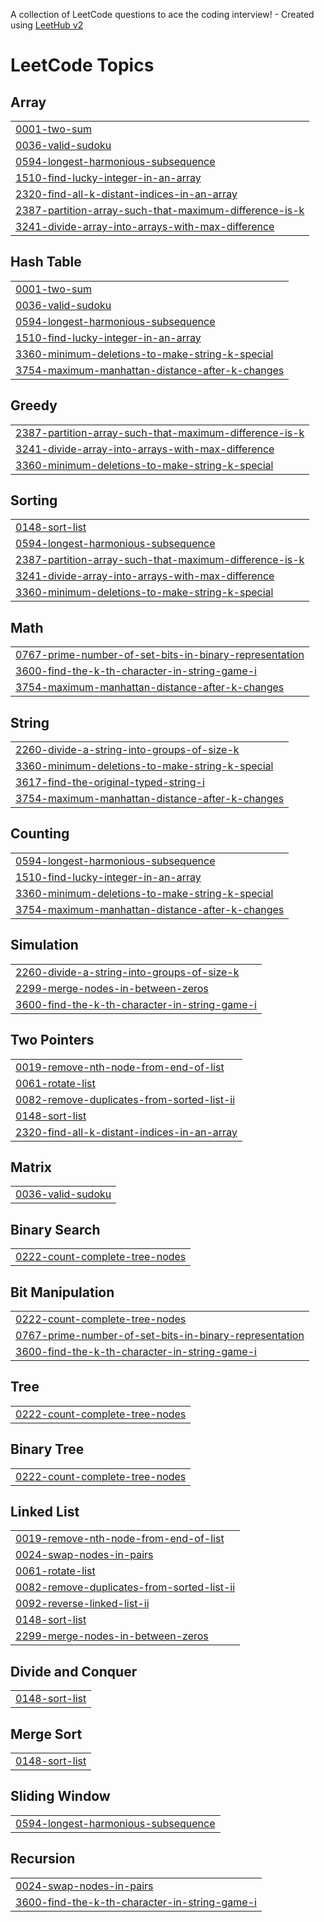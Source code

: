 A collection of LeetCode questions to ace the coding interview! - Created using [LeetHub v2](https://github.com/arunbhardwaj/LeetHub-2.0)
<!---LeetCode Topics Start-->
# LeetCode Topics
## Array
|  |
| ------- |
| [0001-two-sum](https://github.com/mshiva2202/LeetCode/tree/master/0001-two-sum) |
| [0036-valid-sudoku](https://github.com/mshiva2202/LeetCode/tree/master/0036-valid-sudoku) |
| [0594-longest-harmonious-subsequence](https://github.com/mshiva2202/LeetCode/tree/master/0594-longest-harmonious-subsequence) |
| [1510-find-lucky-integer-in-an-array](https://github.com/mshiva2202/LeetCode/tree/master/1510-find-lucky-integer-in-an-array) |
| [2320-find-all-k-distant-indices-in-an-array](https://github.com/mshiva2202/LeetCode/tree/master/2320-find-all-k-distant-indices-in-an-array) |
| [2387-partition-array-such-that-maximum-difference-is-k](https://github.com/mshiva2202/LeetCode/tree/master/2387-partition-array-such-that-maximum-difference-is-k) |
| [3241-divide-array-into-arrays-with-max-difference](https://github.com/mshiva2202/LeetCode/tree/master/3241-divide-array-into-arrays-with-max-difference) |
## Hash Table
|  |
| ------- |
| [0001-two-sum](https://github.com/mshiva2202/LeetCode/tree/master/0001-two-sum) |
| [0036-valid-sudoku](https://github.com/mshiva2202/LeetCode/tree/master/0036-valid-sudoku) |
| [0594-longest-harmonious-subsequence](https://github.com/mshiva2202/LeetCode/tree/master/0594-longest-harmonious-subsequence) |
| [1510-find-lucky-integer-in-an-array](https://github.com/mshiva2202/LeetCode/tree/master/1510-find-lucky-integer-in-an-array) |
| [3360-minimum-deletions-to-make-string-k-special](https://github.com/mshiva2202/LeetCode/tree/master/3360-minimum-deletions-to-make-string-k-special) |
| [3754-maximum-manhattan-distance-after-k-changes](https://github.com/mshiva2202/LeetCode/tree/master/3754-maximum-manhattan-distance-after-k-changes) |
## Greedy
|  |
| ------- |
| [2387-partition-array-such-that-maximum-difference-is-k](https://github.com/mshiva2202/LeetCode/tree/master/2387-partition-array-such-that-maximum-difference-is-k) |
| [3241-divide-array-into-arrays-with-max-difference](https://github.com/mshiva2202/LeetCode/tree/master/3241-divide-array-into-arrays-with-max-difference) |
| [3360-minimum-deletions-to-make-string-k-special](https://github.com/mshiva2202/LeetCode/tree/master/3360-minimum-deletions-to-make-string-k-special) |
## Sorting
|  |
| ------- |
| [0148-sort-list](https://github.com/mshiva2202/LeetCode/tree/master/0148-sort-list) |
| [0594-longest-harmonious-subsequence](https://github.com/mshiva2202/LeetCode/tree/master/0594-longest-harmonious-subsequence) |
| [2387-partition-array-such-that-maximum-difference-is-k](https://github.com/mshiva2202/LeetCode/tree/master/2387-partition-array-such-that-maximum-difference-is-k) |
| [3241-divide-array-into-arrays-with-max-difference](https://github.com/mshiva2202/LeetCode/tree/master/3241-divide-array-into-arrays-with-max-difference) |
| [3360-minimum-deletions-to-make-string-k-special](https://github.com/mshiva2202/LeetCode/tree/master/3360-minimum-deletions-to-make-string-k-special) |
## Math
|  |
| ------- |
| [0767-prime-number-of-set-bits-in-binary-representation](https://github.com/mshiva2202/LeetCode/tree/master/0767-prime-number-of-set-bits-in-binary-representation) |
| [3600-find-the-k-th-character-in-string-game-i](https://github.com/mshiva2202/LeetCode/tree/master/3600-find-the-k-th-character-in-string-game-i) |
| [3754-maximum-manhattan-distance-after-k-changes](https://github.com/mshiva2202/LeetCode/tree/master/3754-maximum-manhattan-distance-after-k-changes) |
## String
|  |
| ------- |
| [2260-divide-a-string-into-groups-of-size-k](https://github.com/mshiva2202/LeetCode/tree/master/2260-divide-a-string-into-groups-of-size-k) |
| [3360-minimum-deletions-to-make-string-k-special](https://github.com/mshiva2202/LeetCode/tree/master/3360-minimum-deletions-to-make-string-k-special) |
| [3617-find-the-original-typed-string-i](https://github.com/mshiva2202/LeetCode/tree/master/3617-find-the-original-typed-string-i) |
| [3754-maximum-manhattan-distance-after-k-changes](https://github.com/mshiva2202/LeetCode/tree/master/3754-maximum-manhattan-distance-after-k-changes) |
## Counting
|  |
| ------- |
| [0594-longest-harmonious-subsequence](https://github.com/mshiva2202/LeetCode/tree/master/0594-longest-harmonious-subsequence) |
| [1510-find-lucky-integer-in-an-array](https://github.com/mshiva2202/LeetCode/tree/master/1510-find-lucky-integer-in-an-array) |
| [3360-minimum-deletions-to-make-string-k-special](https://github.com/mshiva2202/LeetCode/tree/master/3360-minimum-deletions-to-make-string-k-special) |
| [3754-maximum-manhattan-distance-after-k-changes](https://github.com/mshiva2202/LeetCode/tree/master/3754-maximum-manhattan-distance-after-k-changes) |
## Simulation
|  |
| ------- |
| [2260-divide-a-string-into-groups-of-size-k](https://github.com/mshiva2202/LeetCode/tree/master/2260-divide-a-string-into-groups-of-size-k) |
| [2299-merge-nodes-in-between-zeros](https://github.com/mshiva2202/LeetCode/tree/master/2299-merge-nodes-in-between-zeros) |
| [3600-find-the-k-th-character-in-string-game-i](https://github.com/mshiva2202/LeetCode/tree/master/3600-find-the-k-th-character-in-string-game-i) |
## Two Pointers
|  |
| ------- |
| [0019-remove-nth-node-from-end-of-list](https://github.com/mshiva2202/LeetCode/tree/master/0019-remove-nth-node-from-end-of-list) |
| [0061-rotate-list](https://github.com/mshiva2202/LeetCode/tree/master/0061-rotate-list) |
| [0082-remove-duplicates-from-sorted-list-ii](https://github.com/mshiva2202/LeetCode/tree/master/0082-remove-duplicates-from-sorted-list-ii) |
| [0148-sort-list](https://github.com/mshiva2202/LeetCode/tree/master/0148-sort-list) |
| [2320-find-all-k-distant-indices-in-an-array](https://github.com/mshiva2202/LeetCode/tree/master/2320-find-all-k-distant-indices-in-an-array) |
## Matrix
|  |
| ------- |
| [0036-valid-sudoku](https://github.com/mshiva2202/LeetCode/tree/master/0036-valid-sudoku) |
## Binary Search
|  |
| ------- |
| [0222-count-complete-tree-nodes](https://github.com/mshiva2202/LeetCode/tree/master/0222-count-complete-tree-nodes) |
## Bit Manipulation
|  |
| ------- |
| [0222-count-complete-tree-nodes](https://github.com/mshiva2202/LeetCode/tree/master/0222-count-complete-tree-nodes) |
| [0767-prime-number-of-set-bits-in-binary-representation](https://github.com/mshiva2202/LeetCode/tree/master/0767-prime-number-of-set-bits-in-binary-representation) |
| [3600-find-the-k-th-character-in-string-game-i](https://github.com/mshiva2202/LeetCode/tree/master/3600-find-the-k-th-character-in-string-game-i) |
## Tree
|  |
| ------- |
| [0222-count-complete-tree-nodes](https://github.com/mshiva2202/LeetCode/tree/master/0222-count-complete-tree-nodes) |
## Binary Tree
|  |
| ------- |
| [0222-count-complete-tree-nodes](https://github.com/mshiva2202/LeetCode/tree/master/0222-count-complete-tree-nodes) |
## Linked List
|  |
| ------- |
| [0019-remove-nth-node-from-end-of-list](https://github.com/mshiva2202/LeetCode/tree/master/0019-remove-nth-node-from-end-of-list) |
| [0024-swap-nodes-in-pairs](https://github.com/mshiva2202/LeetCode/tree/master/0024-swap-nodes-in-pairs) |
| [0061-rotate-list](https://github.com/mshiva2202/LeetCode/tree/master/0061-rotate-list) |
| [0082-remove-duplicates-from-sorted-list-ii](https://github.com/mshiva2202/LeetCode/tree/master/0082-remove-duplicates-from-sorted-list-ii) |
| [0092-reverse-linked-list-ii](https://github.com/mshiva2202/LeetCode/tree/master/0092-reverse-linked-list-ii) |
| [0148-sort-list](https://github.com/mshiva2202/LeetCode/tree/master/0148-sort-list) |
| [2299-merge-nodes-in-between-zeros](https://github.com/mshiva2202/LeetCode/tree/master/2299-merge-nodes-in-between-zeros) |
## Divide and Conquer
|  |
| ------- |
| [0148-sort-list](https://github.com/mshiva2202/LeetCode/tree/master/0148-sort-list) |
## Merge Sort
|  |
| ------- |
| [0148-sort-list](https://github.com/mshiva2202/LeetCode/tree/master/0148-sort-list) |
## Sliding Window
|  |
| ------- |
| [0594-longest-harmonious-subsequence](https://github.com/mshiva2202/LeetCode/tree/master/0594-longest-harmonious-subsequence) |
## Recursion
|  |
| ------- |
| [0024-swap-nodes-in-pairs](https://github.com/mshiva2202/LeetCode/tree/master/0024-swap-nodes-in-pairs) |
| [3600-find-the-k-th-character-in-string-game-i](https://github.com/mshiva2202/LeetCode/tree/master/3600-find-the-k-th-character-in-string-game-i) |
<!---LeetCode Topics End-->